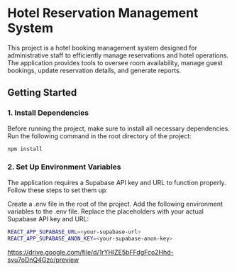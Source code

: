 # Hotel Reservation Management System

This project is a hotel booking management system designed for administrative staff to efficiently manage reservations and hotel operations. The application provides tools to oversee room availability, manage guest bookings, update reservation details, and generate reports.

## Getting Started

### 1. Install Dependencies

Before running the project, make sure to install all necessary dependencies. Run the following command in the root directory of the project:

```bash
npm install
```

### 2. Set Up Environment Variables

The application requires a Supabase API key and URL to function properly. Follow these steps to set them up:

Create a .env file in the root of the project.
Add the following environment variables to the .env file. Replace the placeholders with your actual Supabase API key and URL:

```bash
REACT_APP_SUPABASE_URL=<your-supabase-url>
REACT_APP_SUPABASE_ANON_KEY=<your-supabase-anon-key>
```

https://drive.google.com/file/d/1rYHlZE5bFFdgFco2Hhd-svu7oDnQ4Gzo/preview


